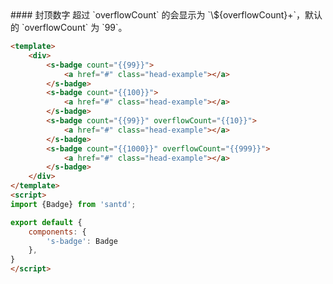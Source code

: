 <text lang="cn">
#### 封顶数字
超过 `overflowCount` 的会显示为 `\${overflowCount}+`，默认的 `overflowCount` 为 `99`。
</text>

```html
<template>
    <div>
        <s-badge count="{{99}}">
            <a href="#" class="head-example"></a>
        </s-badge>
        <s-badge count="{{100}}">
            <a href="#" class="head-example"></a>
        </s-badge>
        <s-badge count="{{99}}" overflowCount="{{10}}">
            <a href="#" class="head-example"></a>
        </s-badge>
        <s-badge count="{{1000}}" overflowCount="{{999}}">
            <a href="#" class="head-example"></a>
        </s-badge>
    </div>
</template>
<script>
import {Badge} from 'santd';

export default {
    components: {
        's-badge': Badge
    },
}
</script>
```
